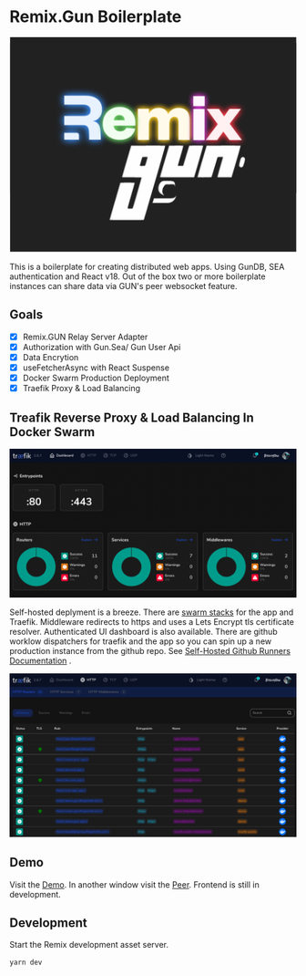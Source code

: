 # Remix.Gun Boilerplate

![Remix/Gun](public/github/rmix-gun.png 'Remix.Gun')

This is a boilerplate for creating distributed web apps. Using GunDB, SEA authentication and React v18. Out of the box two or more boilerplate instances can share data via GUN's peer websocket feature.

## Goals

- [x] Remix.GUN Relay Server Adapter
- [x] Authorization with Gun.Sea/ Gun User Api
- [x] Data Encrytion
- [x] useFetcherAsync with React Suspense
- [x] Docker Swarm Production Deployment
- [x] Traefik Proxy & Load Balancing

## Treafik Reverse Proxy & Load Balancing In Docker Swarm

![Traefik Proxy & Load Balancing](public/github/traefik.png 'Traefik')

Self-hosted deplyment is a breeze. There are [swarm stacks](swarm-stacks) for the app and Traefik. Middleware redirects to https and uses a Lets Encrypt tls certificate resolver. Authenticated UI dashboard is also available. There are github worklow dispatchers for traefik and the app so you can spin up a new production instance from the github repo. See [Self-Hosted Github Runners Documentation]('https://docs.github.com/en/actions/hosting-your-own-runners/about-self-hosted-runners) .

![Traefik Service Manager](public/github/traefik1.png 'Traefik1')

## Demo

Visit the [Demo](https://remix-gun.fltngmmth.com). In another window visit the [Peer](https//dev.cnxt.app). Frontend is still in development.

## Development

Start the Remix development asset server.

```sh
yarn dev
```
